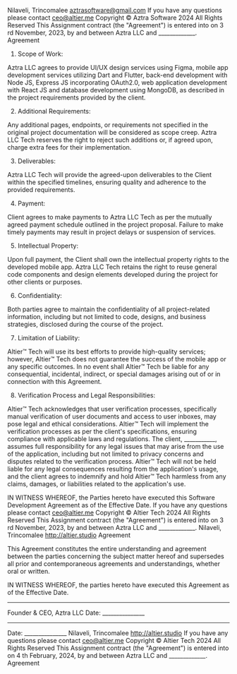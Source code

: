Nilaveli, Trincomalee
aztrasoftware@gmail.com
If you have any questions please contact
ceo@altier.me
Copyright © Aztra Software 2024
All Rights Reserved
This Assignment contract (the "Agreement") is entered into on 3 rd November, 2023, by and between Aztra LLC  and _____________.
Agreement
1. Scope of Work:

Aztra LLC agrees to provide UI/UX design services using Figma, mobile app development services utilizing Dart and Flutter, back-end development with Node JS, Express JS incorporating OAuth2.0, web application development with React JS and database development using MongoDB, as described in the project requirements provided by the client.

2. Additional Requirements:

Any additional pages, endpoints, or requirements not specified in the original project documentation will be considered as scope creep. Aztra LLC  Tech reserves the right to reject such additions or, if agreed upon, charge extra fees for their implementation.

3. Deliverables:

Aztra LLC Tech will provide the agreed-upon deliverables to the Client within the specified timelines, ensuring quality and adherence to the provided requirements.

4. Payment:

Client agrees to make payments to Aztra LLC  Tech as per the mutually agreed payment schedule outlined in the project proposal. Failure to make timely payments may result in project delays or suspension of services.

5. Intellectual Property:

Upon full payment, the Client shall own the intellectual property rights to the developed mobile app. Aztra LLC Tech retains the right to reuse general code components and design elements developed during the project for other clients or purposes.

6. Confidentiality:

Both parties agree to maintain the confidentiality of all project-related information, including but not limited to code, designs, and business strategies, disclosed during the course of the project.

7. Limitation of Liability:

Altier™ Tech will use its best efforts to provide high-quality services; however, Altier™ Tech does not guarantee the success of the mobile app or any specific outcomes. In no event shall Altier™ Tech be liable for any consequential, incidental, indirect, or special damages arising out of or in connection with this Agreement.

8. Verification Process and Legal Responsibilities:

Altier™ Tech acknowledges that user verification processes, specifically manual verification of user documents and access to user inboxes, may pose legal and ethical considerations. Altier™ Tech will implement the verification processes as per the client's specifications, ensuring compliance with applicable laws and regulations. The client, ___________, assumes full responsibility for any legal issues that may arise from the use of the application, including but not limited to privacy concerns and disputes related to the verification process. Altier™ Tech will not be held liable for any legal consequences resulting from the application's usage, and the client agrees to indemnify and hold Altier™ Tech harmless from any claims, damages, or liabilities related to the application's use.

IN WITNESS WHEREOF, the Parties hereto have executed this Software Development Agreement as of the Effective Date.
If you have any questions please contact
ceo@altier.me
Copyright © Altier Tech 2024
All Rights Reserved
This Assignment contract (the "Agreement") is entered into on 3 rd November, 2023, by and between Aztra LLC  and _____________.
Nilaveli, Trincomalee
http://altier.studio
Agreement

This Agreement constitutes the entire understanding and agreement between the parties concerning the subject matter hereof and supersedes all prior and contemporaneous agreements and understandings, whether oral or written.

IN WITNESS WHEREOF, the parties hereto have executed this Agreement as of the Effective Date.
______________________________
Founder & CEO, 
Aztra LLC 
Date: _______________
______________________________
Date: _______________
Nilaveli, Trincomalee
http://altier.studio
If you have any questions please contact
ceo@altier.me
Copyright © Altier Tech 2024
All Rights Reserved
This Assignment contract (the "Agreement") is entered into on 4 th February, 2024, by and between Aztra LLC  and _____________.
Agreement